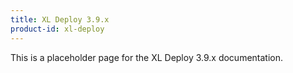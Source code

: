 ```yaml
---
title: XL Deploy 3.9.x
product-id: xl-deploy
---
```


This is a placeholder page for the XL Deploy 3.9.x documentation.